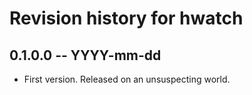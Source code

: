 # Revision history for hwatch

## 0.1.0.0 -- YYYY-mm-dd

* First version. Released on an unsuspecting world.
